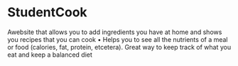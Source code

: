 # StudentCook
Awebsite that allows you to add ingredients you have at
home and shows you recipes that you can cook
• Helps you to see all the nutrients of a meal or food
(calories, fat, protein, etcetera). Great way to keep track of
what you eat and keep a balanced diet
